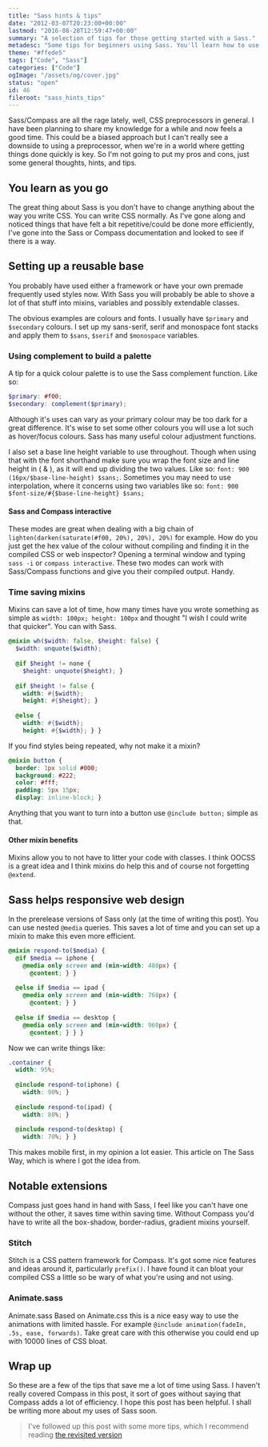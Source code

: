 ```yaml
---
title: "Sass hints & tips"
date: "2012-03-07T20:23:00+00:00"
lastmod: "2016-08-28T12:59:47+00:00"
summary: "A selection of tips for those getting started with a Sass."
metadesc: "Some tips for beginners using Sass. You'll learn how to use color, mixins and how Sass can help control responsive code."
theme: "#ffede5"
tags: ["Code", "Sass"]
categories: ["Code"]
ogImage: "/assets/og/cover.jpg"
status: "open"
id: 46
fileroot: "sass_hints_tips"
---
```


Sass/Compass are all the rage lately, well, CSS preprocessors in general. I have been planning to share my knowledge for a while and now feels a good time. This could be a biased approach but I can't really see a downside to using a preprocessor, when we're in a world where getting things done quickly is key. So I'm not going to put my pros and cons, just some general thoughts, hints, and tips.

## You learn as you go
The great thing about Sass is you don't have to change anything about the way you write CSS. You can write CSS normally. As I've gone along and noticed things that have felt a bit repetitive/could be done more efficiently, I've gone into the Sass or Compass documentation and looked to see if there is a way.

## Setting up a reusable base
You probably have used either a framework or have your own premade frequently used styles now. With Sass you will probably be able to shove a lot of that stuff into mixins, variables and possibly extendable classes.

The obvious examples are colours and fonts. I usually have `$primary` and `$secondary` colours. I set up my sans-serif, serif and monospace font stacks and apply them to `$sans`, `$serif` and `$monospace` variables.

### Using complement to build a palette
A tip for a quick colour palette is to use the Sass complement function. Like so:

```scss
$primary: #f00;
$secondary: complement($primary);
```

Although it's uses can vary as your primary colour may be too dark for a great difference. It's wise to set some other colours you will use a lot such as hover/focus colours. Sass has many useful colour adjustment functions.

I also set a base line height variable to use throughout. Though when using that with the font shorthand make sure you wrap the font size and line height in ( & ), as it will end up dividing the two values. Like so: `font: 900 (16px/$base-line-height) $sans;`. Sometimes you may need to use interpolation, where it concerns using two variables like so: `font: 900 $font-size/#{$base-line-height} $sans;`

#### Sass and Compass interactive
These modes are great when dealing with a big chain of `lighten(darken(saturate(#f00, 20%), 20%), 20%)` for example. How do you just get the hex value of the colour without compiling and finding it in the compiled CSS or web inspector? Opening a terminal window and typing `sass -i` or `compass interactive`. These two modes can work with Sass/Compass functions and give you their compiled output. Handy.

### Time saving mixins
Mixins can save a lot of time, how many times have you wrote something as simple as `width: 100px; height: 100px` and thought "I wish I could write that quicker". You can with Sass.

```scss
@mixin wh($width: false, $height: false) {
  $width: unquote($width);
  
  @if $height != none { 
    $height: unquote($height); }
  
  @if $height != false {
    width: #{$width};
    height: #{$height}; }
  
  @else {
    width: #{$width};
    height: #{$width}; } }
```

If you find styles being repeated, why not make it a mixin?

```scss
@mixin button {
  border: 1px solid #000;
  background: #222;
  color: #fff;
  padding: 5px 15px;
  display: inline-block; }
```

Anything that you want to turn into a button use `@include button;` simple as that.

#### Other mixin benefits
Mixins allow you to not have to litter your code with classes. I think OOCSS is a great idea and I think mixins do help this and of course not forgetting `@extend`.

## Sass helps responsive web design
In the prerelease versions of Sass only (at the time of writing this post). You can use nested `@media` queries. This saves a lot of time and you can set up a mixin to make this even more efficient.

```scss
@mixin respond-to($media) {
  @if $media == iphone {
    @media only screen and (min-width: 480px) { 
      @content; } }
  
  @else if $media == ipad {
    @media only screen and (min-width: 768px) { 
      @content; } }
  
  @else if $media == desktop {
    @media only screen and (min-width: 960px) { 
      @content; } } }
```

Now we can write things like:

```scss
.container {
  width: 95%;
  
  @include respond-to(iphone) { 
    width: 90%; }
  
  @include respond-to(ipad) { 
    width: 80%; }
      
  @include respond-to(desktop) {
    width: 70%; } }
```

This makes mobile first, in my opinion a lot easier. This article on The Sass Way, which is where I got the idea from.

## Notable extensions
Compass just goes hand in hand with Sass, I feel like you can't have one without the other, it saves time within saving time. Without Compass you'd have to write all the box-shadow, border-radius, gradient mixins yourself.

### Stitch
Stitch is a CSS pattern framework for Compass. It's got some nice features and ideas around it, particularly `prefix()`. I have found it can bloat your compiled CSS a little so be wary of what you're using and not using.

### Animate.sass
Animate.sass Based on Animate.css  this is a nice easy way to use the animations with limited hassle. For example `@include animation(fadeIn, .5s, ease, forwards)`. Take great care with this otherwise you could end up with 10000 lines of CSS bloat.

## Wrap up
So these are a few of the tips that save me a lot of time using Sass. I haven't really covered Compass in this post, it sort of goes without saying that Compass adds a lot of efficiency. I hope this post has been helpful. I shall be writing more about my uses of Sass soon.

> I've followed up this post with some more tips, which I recommend reading [the revisited version](http://iamsteve.me/blog/entry/sass-hints-tips-revisited)